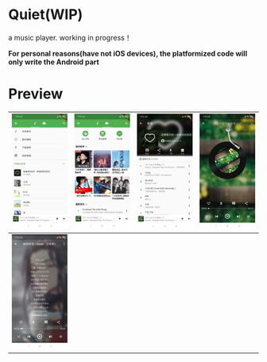 # Quiet(WIP)

a music player. working in progress！

**For personal reasons(have not iOS devices), the platformized code will only write the Android part**



# Preview

| ![main_playlist](./_preview/main_playlists.jpg) | ![main_cloud](./_preview/main_cloud.jpg) | ![playlist_detail](./_preview/playlist_detail.jpg) | ![playing](./_preview/playing.jpg) |
| :---------------------------------------------: | :--------------------------------------: | :------------------------------------------------: | :--------------------------------: |
|    ![playing](./_preview/playing_lyric.jpg)     |                                          |                                                    |                                    |


